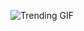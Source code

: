
<!-- GIF_SECTION -->
![Trending GIF](https://media3.giphy.com/media/v1.Y2lkPThiYjIxNzcydXA5d2dpbXkzY2JwNHpibHQzbXF2eHR0dWgyMjlsNDh4enBlMnRndiZlcD12MV9naWZzX3NlYXJjaCZjdD1n/khMQDMRqOBEToISmyp/giphy.gif)
<!-- END_GIF_SECTION -->
